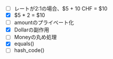 - [ ] レートが2:1の場合、$5 + 10 CHF = $10
- [x] $5 * 2 = $10
- [ ] amountのプライベート化
- [x] Dollarの副作用
- [ ] Moneyの丸め処理
- [x] equals()
- [ ] hash_code()